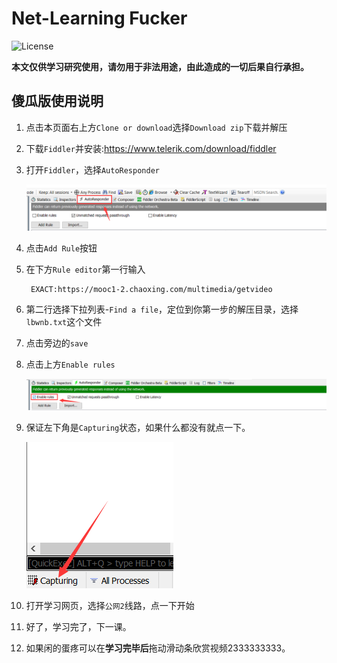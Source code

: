 # Net-Learning Fucker
![License](https://img.shields.io/badge/License-GPL--3.0-yellow.svg)

**本文仅供学习研究使用，请勿用于非法用途，由此造成的一切后果自行承担。**

## 傻瓜版使用说明
1. 点击本页面右上方`Clone or download`选择`Download zip`下载并解压
1. 下载`Fiddler`并安装:<https://www.telerik.com/download/fiddler>
2. 打开`Fiddler`，选择`AutoResponder`

    ![1](https://github.com/MXWXZ/Net-Learning-Fucker/raw/master/img/1.png)

3. 点击`Add Rule`按钮
4. 在下方`Rule editor`第一行输入

        EXACT:https://mooc1-2.chaoxing.com/multimedia/getvideo

5. 第二行选择下拉列表-`Find a file`，定位到你第一步的解压目录，选择`lbwnb.txt`这个文件
6. 点击旁边的`save`
7. 点击上方`Enable rules`

    ![2](https://github.com/MXWXZ/Net-Learning-Fucker/raw/master/img/2.png)

8. 保证左下角是`Capturing`状态，如果什么都没有就点一下。

    ![3](https://github.com/MXWXZ/Net-Learning-Fucker/raw/master/img/3.png)

8. 打开学习网页，选择`公网2`线路，点一下开始
9. 好了，学习完了，下一课。
10. 如果闲的蛋疼可以在**学习完毕后**拖动滑动条欣赏视频2333333333。